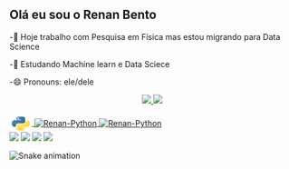 ## Olá eu sou o Renan Bento

-🔭 Hoje trabalho com Pesquisa em Física mas estou migrando para Data Science

-🌱 Estudando Machine learn e Data Sciece

-😄 Pronouns: ele/dele

<div align="center">
  <a href="https://github.com/renanbento">
  <img height="180em" src="https://github-readme-stats.vercel.app/api?username=renanbento&show_icons=true&theme=dark&include_all_commits=true&count_private=true"/>
  <img height="180em" src="https://github-readme-stats.vercel.app/api/top-langs/?username=renanbento&layout=compact&langs_count=7&theme=dark"/>
</div>
  
 <div style="display: inline_block"><br>
  <img align="center" alt="Renan-Python" height="30" width="40" src="https://raw.githubusercontent.com/devicons/devicon/master/icons/python/python-original.svg">
  <img align="center" alt="Renan-Python" height="30" width="40" src="https://cdn.jsdelivr.net/gh/devicons/devicon/icons/linux/linux-original.svg">
  <img align="center" alt="Renan-Python" height="30" width="40" src="https://cdn.jsdelivr.net/gh/devicons/devicon/icons/github/github-original.svg">
</div>

  
  
<div> 
    <a href="https://www.linkedin.com/in/renan-bento-6549aa110" target="_blank"><img src="https://img.shields.io/badge/-LinkedIn-%230077B5?style=for-the-badge&logo=linkedin&logoColor=white" target="_blank"></a>  
  <a href="https://www.instagram.com/renan.bento/" target="_blank"><img src="https://img.shields.io/badge/-Instagram-%23E4405F?style=for-the-badge&logo=instagram&logoColor=white" target="_blank"></a>
  <a href = "mailto:renan.bento@gmail.com"><img src="https://img.shields.io/badge/-Gmail-%23333?style=for-the-badge&logo=gmail&logoColor=white" target="_blank"></a>
  <a href = "mailto:renan_bento@hotmail.com"><img src="https://img.shields.io/badge/-Hotmail-0078D4?style=flat-square&logo=microsoftoutlook&logoColor=white" target="_blank"></a>
  

 
  ![Snake animation](https://github.com/renanbento/renanbento/blob/output/github-contribution-grid-snake.svg)

</div>
